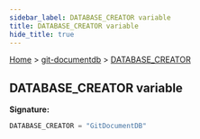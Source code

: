 ```yaml
---
sidebar_label: DATABASE_CREATOR variable
title: DATABASE_CREATOR variable
hide_title: true
---
```


[Home](./index.md) &gt; [git-documentdb](./git-documentdb.md) &gt; [DATABASE\_CREATOR](./git-documentdb.database_creator.md)

## DATABASE\_CREATOR variable


<b>Signature:</b>

```typescript
DATABASE_CREATOR = "GitDocumentDB"
```
